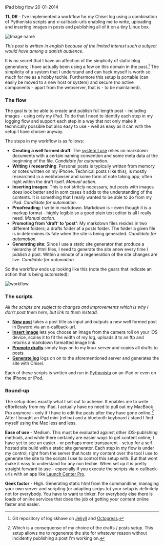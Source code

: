 iPad blog flow
20-01-2014

**TL**;**DR** - I've implemented a workflow for my Chisel log using a combination of Pythonista scripts and x-callback-urls enabling me to write, uploading and inserting images in posts and publishing all of it on a tiny Linux box. 

![ Image name ](http://static.logiskhave.dk/20140120_call_byword.png)

*This post is written in english because of the limited interest such a subject would have among a danish audience.*

It is no secret that I have an affection of the simplicity of static blog generators; I have actually been using a few on this domain in the past.[^1] The simplicity of a system that I understand and can hack myself is worth so much for me as a hobby techie. Furthermore this setup is portable (can easily be moved to a new host or system) and secure (no active components - apart from the webserver, that is - to be maintained). 

### The flow
The goal is to be able to create and publish full length post - including images - using only my iPad. To do that I need to identify each step in my logging flow and support each step in a way that not only make it technically possible but also easy to use - well as easy as it can with the setup I have chosen anyway. 

The steps in my workflow is as follows:

- **Creating a well formed draft**: The [system I use][chisel_kj] relies on markdown documents with a certain naming convention and some meta data at the beginning of the file. *Candidate for automation.*
- **Writing / researching**: Personal posts is typically written from memory or notes written on my iPhone. Technical posts (like this), is mostly researched in a webbrowser and some form of note taking app; often right within the draft itself. *Manual action.*
- **Inserting images**: This is not stritcly necessary, but posts with images *does* look better and in som cases it adds to the understanding of the contents. It is something that I really wanted to be able to do from my iPad. *Candidate for automation.*
- **Proofreading**: I write in markdown. Markdown is - even though it is a markup format - highly legible so a good plain text editor is all I really need. *Manual action.*
- **Promoting from 'draft' to 'post'**: My markdown files resides in two different folders; a drafts folder af a posts folder. The folder a given file is in determines its fate when the site is being generated. *Candidate for automation.*
- **Generating site**: Since I use a static site generator that produce a hierarchy of html files, I need to generate the site anew every time I publish a post. Within a minute of a regeneration of the site changes are live. *Candidate for automation.*
 
So the workflow ends up looking like this (note the gears that indicate an action that is being automated): 

![ workflow ](http://static.logiskhave.dk/20140120_workflow.png)

### The scripts
*All the scripts are subject to changes and improvements which is why I don't post them here, but link to them instead.*

- **[New post][new_post]** takes a post title as input and outputs a new well formed post in [Byword][byword] via an x-callback-url.
- **[Insert image][insert_image]** lets you choose an image from the camera roll on your iOS device, scales it to fit the width of my log, uploads it to an ftp and returns a markdown formatted image link.
- **[Promote drafts][promote_drafts]** simply logs on to my linux server and copies all drafts to posts.
- **[Generate log][generate_log]** logs on on to the aforementioned server and generates the site with Chisel.

Each of these scripts is written and run in [Pythonista][pythonista] on an iPad or even on the iPhone or iPod.

### Round-up
The setup does exactly what I set out to acheive. It enables me to write effortlessly from my iPad. I actually have no need to pull out my MacBook Pro anymore - only if I have to edit the posts after they have gone online.[^2] After I bought an iPad mini (retina) and a bluetooth keyboard / stand I find myself using the Mac less and less.

**Ease of use** - Medium. This must be evaluated against other iOS-publishing methods, and while there certainly are easier ways to get content online; I have yet to see an easier - or perhaps more transparent - setup for a self hosted site build with a static site generator. Each step in my flow is under my control; right from the server that hosts my content over the tool I use to generate the site to the scripts I use to control this setup with. But that wont make it easy to understand for any non techie. When set up it is pretty straight forward to use - especially if you execute the scripts via x-callback-urls with an app like [Launch Center Pro][LCP].

**Geek factor** - High. Generating static html from the commandline, managing your own server and scripting (or adapting scrips to) your setup is definitely not for everybody. You have to want to tinker. For everybody else there is loads of online services that does the job of getting your content online faster and easier. 

[^1]: Git repository of logiskhave on [Jekyll](https://github.com/krestenjacobsen/logiskhave_jekyll) and [Octopress](https://github.com/krestenjacobsen/logiskhave_octopress). 
[^2]: Which is a consequense of my choice of the drafts / posts setup. This setup allows me to regenerate the site for whatever reason without incidently publishing a post I'm working on. 

[chisel_kj]: https://github.com/krestenjacobsen/chisel
[LCP]: http://contrast.co/launch-center-pro/
[byword]: http://bywordapp.com/
[new_post]: https://github.com/krestenjacobsen/pythonista_scripts/blob/master/new_post.py
[insert_image]: https://github.com/krestenjacobsen/pythonista_scripts/blob/master/insert_image.py
[promote_drafts]: https://github.com/krestenjacobsen/pythonista_scripts/blob/master/promote_drafts.py
[generate_log]: https://github.com/krestenjacobsen/pythonista_scripts/blob/master/generate_log.py
[pythonista]: http://omz-software.com/pythonista/
